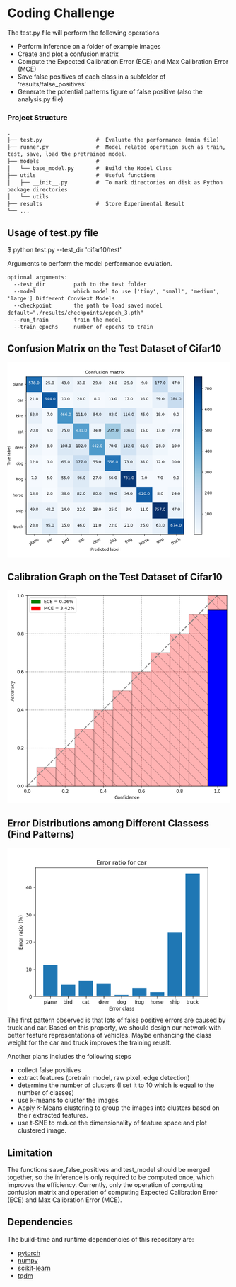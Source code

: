 # Coding Challenge

The test.py file will perform the following operations
* Perform inference on a folder of example images
* Create and plot a confusion matrix
* Compute the Expected Calibration Error (ECE) and Max Calibration Error (MCE)
* Save false positives of each class in a subfolder of ‘results/false_positives’
* Generate the potential patterns figure of false positive (also the analysis.py file)
### Project Structure

    .
    ├── test.py                 #  Evaluate the performance (main file)
    ├── runner.py               #  Model related operation such as train, test, save, load the pretrained model.
    ├── models                  # 
    │   └── base_model.py       #  Build the Model Class
    ├── utils                   #  Useful functions
    │   ├── __init__.py         #  To mark directories on disk as Python package directories
    │   └── utils                 
    ├── results                 #  Store Experimental Result
    └── ...

## Usage of test.py file
$ python test.py --test_dir 'cifar10/test'

Arguments to perform the model performance evulation.
```
optional arguments:
  --test_dir         path to the test folder 
  --model            which model to use ['tiny', 'small', 'medium', 'large'] Different ConvNext Models
  --checkpoint       the path to load saved model default="./results/checkpoints/epoch_3.pth"
  --run_train        train the model
  --train_epochs     number of epochs to train
```


## Confusion Matrix on the Test Dataset of Cifar10

![alt text](results/confusion_matrix.png "Confusion Matrix")

## Calibration Graph on the Test Dataset of Cifar10

![alt text](results/calibrated_graph.png "Calibration Graph")

## Error Distributions among Different Classess (Find Patterns)
![alt text](results/error_ratio_car.png "False Positives of Car Class")
The first pattern observed is that lots of false positive errors are caused by truck and car.
Based on this property, we should design our network with better feature representations of
vehicles.  Maybe enhancing the class weight for the car and truck improves the training reuslt.

Another plans includes the following steps 
* collect false positives 
* extract features (pretrain model, raw pixel, edge detection) 
* determine the number of clusters (I set it to 10 which is equal to the number of classes)
* use k-means to cluster the images 
* Apply K-Means clustering to group the images into clusters based on their extracted features.
* use t-SNE to reduce the dimensionality of feature space and plot clustered image. 

## Limitation 
The functions save_false_positives and test_model should be merged together, so the inference is only required to 
be computed once, which improves the efficiency. Currently, only the operation of computing confusion matrix and 
operation of computing Expected Calibration Error (ECE) and Max Calibration Error (MCE).



## Dependencies

The build-time and runtime dependencies of this repository are:
* [pytorch](https://pytorch.org/)
* [numpy](http://www.numpy.org/)
* [scikit-learn](https://scikit-learn.org/stable/)
* [tqdm](https://github.com/noamraph/tqdm)
